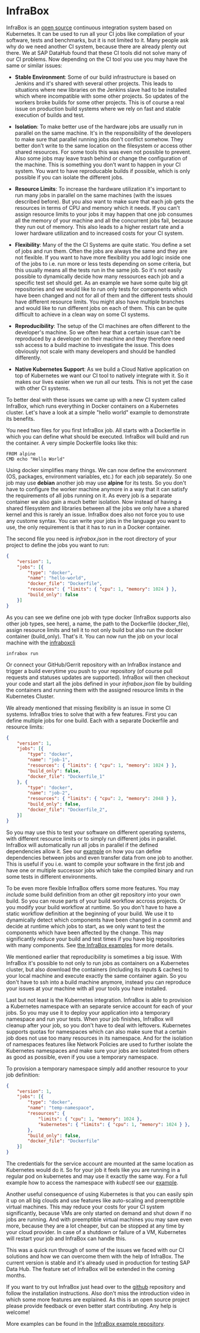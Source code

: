 # InfraBox
InfraBox is an [open source](https://github.com/InfraBox/infrabox) continuous integration system based on Kubernetes. It can be used to run all your CI jobs like compilation of your software, tests and benchmarks, but it is not limited to it.
Many people ask why do we need another CI system, because there are already plenty out there. We at SAP DataHub found that these CI tools did not solve many of our CI problems.
Now depending on the CI tool you use you may have the same or similar issues:

- __Stable Environment__: Some of our build infrastructure is based on Jenkins and it's shared with several other projects. This leads to situations where new libraries on the Jenkins slave had to be installed which where incompatible with some other projects. So updates of the workers broke builds for some other projects. This is of course a real issue on production build systems where we rely on fast and stable execution of builds and test.

- __Isolation__: To make better use of the hardware jobs are usually run in parallel on the same machine. It's in the responsibility of the developers to make sure that parallel running jobs don't conflict somehow. They better don't write to the same location on the filesystem or access other shared resources. For some tools this was even not possible to prevent. Also some jobs may leave trash behind or change the configuration of the machine. This is something you don't want to happen in your CI system. You want to have reproducable builds if possible, which is only possible if you can isolate the different jobs.

- __Resource Limits__: To increase the hardware utilization it's important to run many jobs in parallel on the same machines (with the issues described before). But you also want to make sure that each job gets the resources in terms of CPU and memory which it needs. If you can't assign resource limits to your jobs it may happen that one job consumes all the memory of your machine and all the concurrent jobs fail, because they run out of memory. This also leads to a higher restart rate and a lower hardware utilization and to increased costs for your CI system.

- __Flexibility__: Many of the the CI Systems are quite static. You define a set of jobs and run them. Often the jobs are always the same and they are not flexible. If you want to have more flexibility you add logic inside one of the jobs to i.e. run more or less tests depending on some criteria, but this usually means all the tests run in the same job. So it's not easily possible to dynamically decide how many ressources each job and a specific test set should get. As an example we have some quite big git repositories and we would like to run only tests for components which have been changed and not for all of them and the different tests should have different resource limits. You might also have multiple branches and would like to run different jobs on each of them. This can be quite difficult to achieve in a clean way on some CI systems.

- __Reproducibility__: The setup of the CI machines are often different to the developer's machine. So we often hear that a certain issue can't be reproduced by a developer on their machine and they therefore need ssh access to a build machine to investigate the issue. This does obviously not scale with many developers and should be handled differently.

- __Native Kubernetes Support__: As we build a Cloud Native application on top of Kubernetes we want our CI tool to natively integrate with it. So it makes our lives easier when we run all our tests. This is not yet the case with other CI systems.

To better deal with these issues we came up with a new CI system called InfraBox, which runs everything in Docker containers on a Kubernetes cluster. Let's have a look at a simple "hello world" example to demonstrate its benefits.

You need two files for you first InfraBox job. All starts with a Dockerfile in which you can define what should be executed. InfraBox will build and run the container. A very simple Dockerfile looks like this:

```
FROM alpine
CMD echo "Hello World"
```

Using docker simplifies many things. We can now define the environment (OS, packages, environment variables, etc.) for each job separately. So one job may use __debian__ another job may use __alpine__ for its tests. So you don't have to configure the worker machine anymore in a way that it can satisfy the requirements of all jobs running on it. As every job is a separate container we also gain a much better isolation. Now instead of having a shared filesystem and libraries between all the jobs we only have a shared kernel and this is rarely an issue. InfraBox does also not force you to use any custome syntax. You can write your jobs in the language you want to use, the only requirement is that it has to run in a Docker container.

The second file you need is _infrabox.json_ in the root directory of your project to define the jobs you want to run:

```json
{
    "version": 1,
    "jobs": [{
        "type": "docker",
        "name": "hello-world",
        "docker_file": "Dockerfile",
        "resources": { "limits": { "cpu": 1, "memory": 1024 } },
        "build_only": false
    }]
}
```

As you can see we define one job with type docker (InfraBox supports also other job types, see here), a name, the path to the Dockerfile (docker_file), assign resource limits and tell it to not only build but also run the docker container (build_only). That's it. You can now run the job on your local machine with the [infraboxcli](https://github.com/infrabox/cli)

```
infrabox run
```

Or connect your GitHub/Gerrit repository with an InfraBox instance and trigger a build everytime you push to your repository (of course pull requests and statuses updates are supported).
InfraBox will then checkout your code and start all the jobs defined in your _infrabox.json_ file by building the containers and running them with the assigned resource limits in the Kubernetes Cluster.

We already mentioned that missing flexibility is an issue in some CI systems. InfraBox tries to solve that with a few features. First you can define multiple jobs for one build. Each with a separate Dockerfile and resource limits:

```json
{
    "version": 1,
    "jobs": [{
        "type": "docker",
        "name": "job-1",
        "resources": { "limits": { "cpu": 1, "memory": 1024 } },
        "build_only": false,
        "docker_file": "Dockerfile_1"
    }, {
        "type": "docker",
        "name": "job-2",
        "resources": { "limits": { "cpu": 2, "memory": 2048 } },
        "build_only": false,
        "docker_file": "Dockerfile_2",
    }]
}
```

So you may use this to test your software on different operating systems, with different resource limits or to simply run different jobs in parallel. InfraBox will automatically run all jobs in parallel if the defined dependencies allow it. See our [example](https://github.com/InfraBox/examples/tree/master) on how you can define dependencies between jobs and even transfer data from one job to another. This is useful if you i.e. want to compile your software in the first job and have one or multiple successor jobs which take the compiled binary and run some tests in different environments.

To be even more flexible InfraBox offers some more features. You may _include_ some build definition from an other git repository into your own build. So you can reuse parts of your build workflow accross projects. Or you modify your build workflow at runtime. So you don't have to have a static workflow definition at the beginning of your build. We use it to dynamically detect which components have been changed in a commit and decide at runtime which jobs to start, as we only want to test the components which have been affected by the change. This may significantly reduce your build and test times if you have big repositories with many components. See [the InfraBox examples](https://github.com/InfraBox/examples/tree/master) for more details.

We mentioned earlier that reproducibility is sometimes a big issue. With InfraBox it's possible to not only to run jobs as containers on a Kubernetes cluster, but also download the containers (including its inputs & caches) to your local machine and execute exactly the same container again. So you don't have to ssh into a build machine anymore, instead you can reproduce your issues at your machine with all your tools you have installed.

Last but not least is the Kubernetes integration. InfraBox is able to provision a Kubernetes namespace with an separate service account for each of your jobs. So you may use it to deploy your application into a temporary namespace and run your tests. When your job finishes, InfraBox will cleanup after your job, so you don't have to deal with leftovers. Kubernetes supports quotas for namespaces which can also make sure that a certain job does not use too many resources in its namespace. And for the isolation of namespaces features like Network Policies are used to further isolate the Kubernetes namespaces and make sure your jobs are isolated from others as good as possible, even if you use a temporary namespace.

To provision a temporary namespace simply add another resource to your job definition:

```json
{
    "version": 1,
    "jobs": [{
        "type": "docker",
        "name": "temp-namespace",
        "resources": {
            "limits": { "cpu": 1, "memory": 1024 },
            "kubernetes": { "limits": { "cpu": 1, "memory": 1024 } },
        },
        "build_only": false,
        "docker_file": "Dockerfile"
    }]
}
```

The credentials for the service account are mounted at the same location as Kubernetes would do it. So for your job it feels like you are running in a regular pod on kubernetes and may use it exactly the same way. For a full example how to access the namespace with _kubectl_ see our [example](https://github.com/InfraBox/examples/tree/master/kubernetes).

Another useful consequence of using Kubernetes is that you can easily spin it up on all big clouds and use features like auto-scaling and preemptible virtual machines. This may reduce your costs for your CI system significantly, because VMs are only started on demand and shut down if no jobs are running. And with preemptible virtual machines you may save even more, because they are a lot cheaper, but can be stopped at any time by your cloud provider. In case of a shutdown or failure of a VM, Kubernetes will restart your job and InfraBox can handle this.

This was a quick run through of some of the issues we faced with our CI solutions and how we can overcome them with the help of InfraBox. The current version is stable and it's already used in production for testing SAP Data Hub. The feature set of InfraBox will be extended in the coming months. 

If you want to try out InfraBox just head over to the [github](https://github.com/InfraBox/infrabox) repository and follow the installation instructions. Also don't miss the introduction video in which some more features are explained. As this is an open  source project please provide feedback or even better start contributing. Any help is welcome!

More examples can be found in the [InfraBox example repository](https://github.com/InfraBox/examples).
